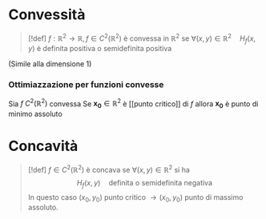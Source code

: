 # Convessità
>[!def]
>$f : \mathbb{R}^2 \to \mathbb{R}, f \in C^2 (\mathbb{R}^2)$ è convessa in $\mathbb{R}^2$ se $\forall (x,y) \in \mathbb{R}^2\quad H_{f}(x,y)$ è definita positiva o semidefinita positiva

(Simile alla dimensione 1)


### Ottimiazzazione per funzioni convesse
Sia $f\ C^2(\mathbb{R}^2)$ convessa
Se $\mathbf{x_{0}} \in \mathbb{R}^2$ è [[punto critico]] di $f$ allora $\mathbf{x_{0}}$ è punto di minimo assoluto

# Concavità

>[!def]
$f \in C^2 (\mathbb{R}^2)$ è concava se $\forall (x,y) \in \mathbb{R}^2$ si ha
$$ H_{f}(x,y)\quad\text{definita o semidefinita negativa} $$
In questo caso $(x_{0},y_{0})$ punto critico $\to (x_{0},y_{0})$ punto di massimo assoluto.


